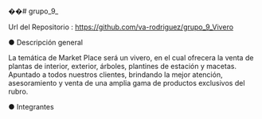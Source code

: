 ��# grupo_9_

Url del Repositorio : https://github.com/va-rodriguez/grupo_9_Vivero


● Descripción general

 La temática de Market Place será un vivero, en el cual ofrecera la venta de plantas de interior, exterior, árboles, plantines de estación y macetas.
 Apuntado a todos nuestros clientes, brindando la mejor atención, asesoramiento y venta de una amplia gama de productos exclusivos del rubro. 


● Integrantes



